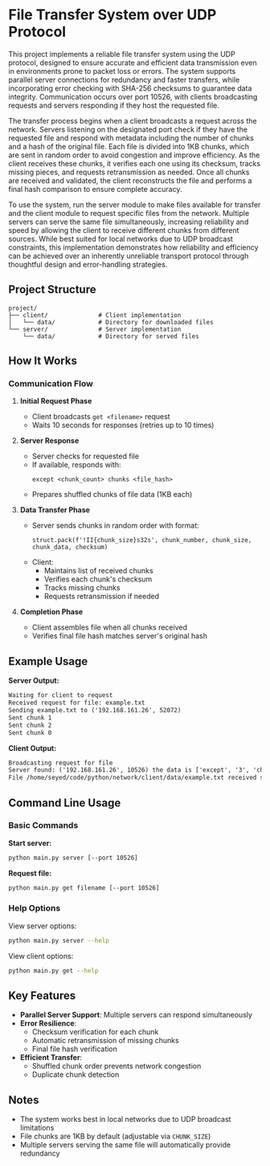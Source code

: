 # File Transfer System over UDP Protocol

This project implements a reliable file transfer system using the UDP protocol, designed to ensure accurate and efficient data transmission even in environments prone to packet loss or errors. The system supports parallel server connections for redundancy and faster transfers, while incorporating error checking with SHA-256 checksums to guarantee data integrity. Communication occurs over port 10526, with clients broadcasting requests and servers responding if they host the requested file.

The transfer process begins when a client broadcasts a request across the network. Servers listening on the designated port check if they have the requested file and respond with metadata including the number of chunks and a hash of the original file. Each file is divided into 1KB chunks, which are sent in random order to avoid congestion and improve efficiency. As the client receives these chunks, it verifies each one using its checksum, tracks missing pieces, and requests retransmission as needed. Once all chunks are received and validated, the client reconstructs the file and performs a final hash comparison to ensure complete accuracy.

To use the system, run the server module to make files available for transfer and the client module to request specific files from the network. Multiple servers can serve the same file simultaneously, increasing reliability and speed by allowing the client to receive different chunks from different sources. While best suited for local networks due to UDP broadcast constraints, this implementation demonstrates how reliability and efficiency can be achieved over an inherently unreliable transport protocol through thoughtful design and error-handling strategies.

## Project Structure

```
project/
├── client/              # Client implementation
│   └── data/            # Directory for downloaded files
└── server/              # Server implementation
    └── data/            # Directory for served files
```

## How It Works

### Communication Flow

1. **Initial Request Phase**
   - Client broadcasts `get <filename>` request
   - Waits 10 seconds for responses (retries up to 10 times)

2. **Server Response**
   - Server checks for requested file
   - If available, responds with:
     ```
     except <chunk_count> chunks <file_hash>
     ```
   - Prepares shuffled chunks of file data (1KB each)

3. **Data Transfer Phase**
   - Server sends chunks in random order with format:
     ```
     struct.pack(f'!II{chunk_size}s32s', chunk_number, chunk_size, chunk_data, checksum)
     ```
   - Client:
     - Maintains list of received chunks
     - Verifies each chunk's checksum
     - Tracks missing chunks
     - Requests retransmission if needed

4. **Completion Phase**
   - Client assembles file when all chunks received
   - Verifies final file hash matches server's original hash

## Example Usage

**Server Output:**
```txt
Waiting for client to request
Received request for file: example.txt
Sending example.txt to ('192.168.161.26', 52072)
Sent chunk 1
Sent chunk 2
Sent chunk 0
```

**Client Output:**
```txt
Broadcasting request for file
Server found: ('192.168.161.26', 10526) the data is ['except', '3', 'chunks', '29265671788ccd39a7cb18aa66ed535a4896a781269880aad609b93bfc2588f3']
File /home/seyed/code/python/network/client/data/example.txt received successfully.
```

## Command Line Usage

### Basic Commands

**Start server:**
```bash
python main.py server [--port 10526]
```

**Request file:**
```bash
python main.py get filename [--port 10526]
```

### Help Options

View server options:
```bash
python main.py server --help
```

View client options:
```bash
python main.py get --help
```

## Key Features

- **Parallel Server Support**: Multiple servers can respond simultaneously
- **Error Resilience**:
  - Checksum verification for each chunk
  - Automatic retransmission of missing chunks
  - Final file hash verification
- **Efficient Transfer**:
  - Shuffled chunk order prevents network congestion
  - Duplicate chunk detection

## Notes

- The system works best in local networks due to UDP broadcast limitations
- File chunks are 1KB by default (adjustable via `CHUNK_SIZE`)
- Multiple servers serving the same file will automatically provide redundancy
